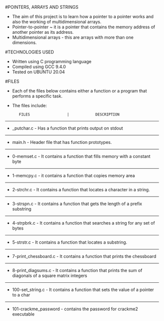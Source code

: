 #POINTERS, ARRAYS AND STRINGS
* The aim of this project is to learn how a pointer to a pointer works and also the working of multidimensional arrays.
* Pointer-to-pointer ~ it is a pointer that contains the memory address of another pointer as its address.
* Multidimensional arrays - this are arrays with more than one dimensions.

#TECHNOLOGIES USED 
* Written using  C programming language
* Compiled using GCC 9.4.0
* Tested on UBUNTU 20.04

#FILES
* Each of the files below contains either a function or a program that performs a specific task.
* The files include:

         FILES                 |            DESCRIPTION                
----------------------------------------------------------------------------------------------------------------------------------------------------------------------
* _putchar.c - Has a function that prints output on stdout

-----------------------------------------------------------------------------------------------------------------------------------------------------------------------
* main.h - Header file that has function prototypes.

-----------------------------------------------------------------------------------------------------------------------------------------------------------------------
* 0-memset.c - It contains a function that fills memory with a constant byte

-----------------------------------------------------------------------------------------------------------------------------------------------------------------------
* 1-memcpy.c - it contains a function that copies memory area

----------------------------------------------------------------------------------------------------------------------------------------------------------------------
* 2-strchr.c - It contains a function that locates a character in a string.

----------------------------------------------------------------------------------------------------------------------------------------------------------------------
* 3-strspn.c - It contains a function that gets the length of a prefix substring

----------------------------------------------------------------------------------------------------------------------------------------------------------------------
* 4-strpbrk.c - It contains a function that searches a string for any set of bytes
---------------------------------------------------------------------------------------------------------------------------------------------------------------------
* 5-strstr.c - It contains a function that locates a substring.
----------------------------------------------------------------------------------------------------------------------------------------------------------------------
* 7-print_chessboard.c - It contains a function that prints the chessboard
----------------------------------------------------------------------------------------------------------------------------------------------------------------------
* 8-print_diagsums.c - It contains a function that prints the sum of diagonals of a square matrix integers
-----------------------------------------------------------------------------------------------------------------------------------------------------------------------
* 100-set_string.c - It contains a function that sets the value of a pointer to a char
-----------------------------------------------------------------------------------------------------------------------------------------------------------------------
* 101-crackme_password - contains the password for crackme2 executable
